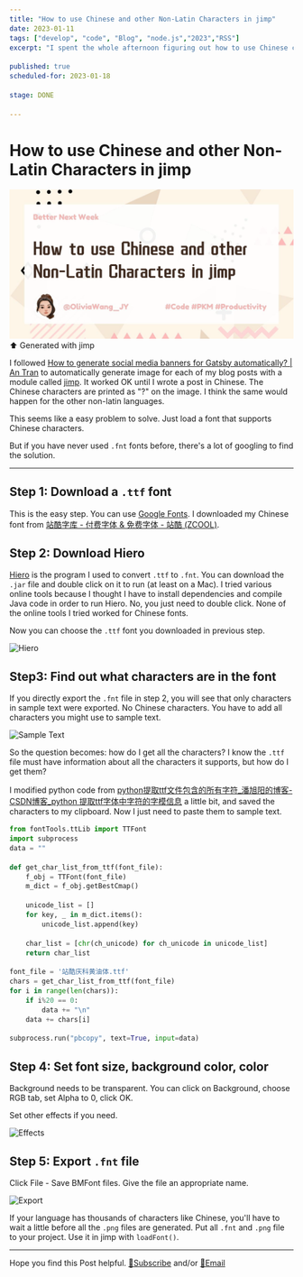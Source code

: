 ```yaml
---
title: "How to use Chinese and other Non-Latin Characters in jimp"
date: 2023-01-11
tags: ["develop", "code", "Blog", "node.js","2023","RSS"]
excerpt: "I spent the whole afternoon figuring out how to use Chinese characters in Jimp. Here's how I did it."

published: true
scheduled-for: 2023-01-18

stage: DONE

---
```


# How to use Chinese and other Non-Latin Characters in jimp

<img class="hero_image" src="./Blog/How to use Chinese and other Non-Latin Characters in jimp/seo.png"></img>
⬆️ Generated with jimp

I followed [How to generate social media banners for Gatsby automatically? | An Tran](https://antran.app/2022/gatsby_seo_banner/) to automatically generate image for each of my blog posts with a module called [jimp](https://github.com/oliver-moran/jimp). It worked OK until I wrote a post in Chinese. The Chinese characters are printed as "?" on the image. I think the same would happen for the other non-latin languages.

This seems like a easy problem to solve. Just load a font that supports Chinese characters.

But if you have never used `.fnt` fonts before, there's a lot of googling to find the solution. 

---

## Step 1: Download a `.ttf` font

This is the easy step. You can use [Google Fonts](https://fonts.google.com/). I downloaded my Chinese font from [站酷字库 - 付费字体 & 免费字体 - 站酷 (ZCOOL)](https://www.zcool.com.cn/special/zcoolfonts/).


## Step 2: Download Hiero

[Hiero](https://libgdx.com/wiki/tools/hiero) is the program I used to convert `.ttf` to `.fnt`. You can download the `.jar` file and double click on it to run (at least on a Mac). I tried various online tools because I thought I have to install dependencies and compile Java code in order to run Hiero. No, you just need to double click. None of the online tools I tried worked for Chinese fonts.

Now you can choose the `.ttf` font you downloaded in previous step.

![Hiero](https://imagehosting-ow.oss-cn-hangzhou.aliyuncs.com/202301111955327.png)


## Step3: Find out what characters are in the font

If you directly export the `.fnt` file in step 2, you will see that only characters in sample text were exported. No Chinese characters. You have to add all characters you might use to sample text.

![Sample Text](https://imagehosting-ow.oss-cn-hangzhou.aliyuncs.com/202301112022999.png)

So the question becomes: how do I get all the characters? I know the `.ttf` file must have information about all the characters it supports, but how do I get them?

I modified python code from [python提取ttf文件包含的所有字符_潘旭阳的博客-CSDN博客_python 提取ttf字体中字符的字模信息](https://blog.csdn.net/Joseph__Lagrange/article/details/118021733) a little bit, and saved the characters to my clipboard. Now I just need to paste them to sample text.

```python
from fontTools.ttLib import TTFont
import subprocess 
data = ""

def get_char_list_from_ttf(font_file):
    f_obj = TTFont(font_file)
    m_dict = f_obj.getBestCmap()
    
    unicode_list = []
    for key, _ in m_dict.items():
        unicode_list.append(key)
        
    char_list = [chr(ch_unicode) for ch_unicode in unicode_list]
    return char_list
 
font_file = '站酷庆科黄油体.ttf'
chars = get_char_list_from_ttf(font_file)
for i in range(len(chars)):
    if i%20 == 0:
        data += "\n"
    data += chars[i]

subprocess.run("pbcopy", text=True, input=data)
```


## Step 4: Set font size, background color, color

Background needs to be transparent. You can click on Background, choose RGB tab, set Alpha to 0, click OK.

Set other effects if you need.

![Effects](https://imagehosting-ow.oss-cn-hangzhou.aliyuncs.com/202301112025485.png)


## Step 5: Export `.fnt` file

Click File - Save BMFont files. Give the file an appropriate name.

![Export](https://imagehosting-ow.oss-cn-hangzhou.aliyuncs.com/202301112026837.png)

If your language has thousands of characters like Chinese, you'll have to wait a little before all the `.png` files are generated. Put all `.fnt` and `.png` file to your project. Use it in jimp with `loadFont()`.

---

Hope you find this Post helpful. [💌Subscribe](https://tinyletter.com/oliwang) and/or [📧Email](mailto:betternextweek.bnw@gmail.com)